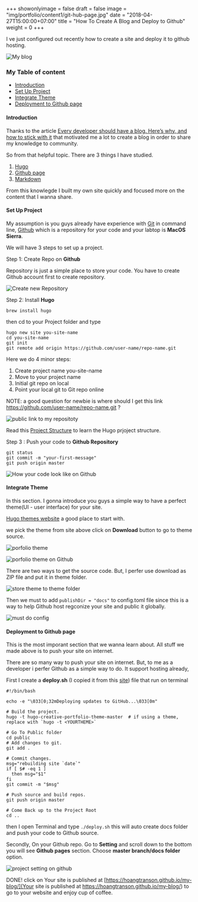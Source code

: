 +++
showonlyimage = false
draft = false
image = "img/portfolio/content1/git-hub-page.jpg"
date = "2018-04-27T15:00:00+07:00"
title = "How To Create A Blog and Deploy to Github"
weight = 0
+++

I ve just configured out recently how to create a site and deploy it to github hosting.
<!--more-->

![My blog][1]

### My Table of content

- [Introduction](#introduction)
- [Set Up Project](#setup-project)
- [Integrate Theme](#integrate-theme)
- [Deployment to Github page](#deployment)

#### Introduction <a name="introduction"></a>

Thanks to the article [Every developer should have a blog. Here’s why, and how to stick with it](https://medium.freecodecamp.org/every-developer-should-have-a-blog-heres-why-and-how-to-stick-with-it-5fd55a247fbf) that motivated me a lot to create a blog in order to share my knowledge to community.

So from that helpful topic. There are 3 things I have studied.

1. [Hugo](https://gohugo.io/)
2. [Github page](https://help.github.com/articles/what-is-github-pages/)
3. [Markdown](https://github.com/adam-p/markdown-here)

From this knowlegde I built my own site quickly and focused more on the content that I wanna share.

#### Set Up Project <a name="setup-project"></a>

My assumption is you guys already have experience with [Git](https://git-scm.com/docs/git) in command line, [Github](https://github.com/) which is a repository for your code and your labtop is **MacOS Sierra**.

We will have 3 steps to set up a project.

Step 1: Create Repo on **Github**

Repository is just a simple place to store your code. You have to create Github account first to create repository.

![Create new Repository][2]

Step 2: Install **Hugo**

```
brew install hugo
```

then cd to your Project folder and type

```
hugo new site you-site-name
cd you-site-name
git init
git remote add origin https://github.com/user-name/repo-name.git
```
Here we do 4 minor steps:

 1. Create project name you-site-name
 2. Move to your project name
 3. Initial git repo on local
 4. Point your local git to Git repo online

NOTE: a good question for newbie is where should I get this link https://github.com/user-name/repo-name.git ?

![public link to my repositoty][3]

Read this [Project Structure](https://gohugo.io/getting-started/directory-structure/) to learn the Hugo prjoject structure.

Step 3 : Push your code to **Github Repository**
```
git status
git commit -m "your-first-message"
git push origin master
```

![How your code look like on Github][4]

#### Integrate Theme <a name="integrate-theme"></a>

In this section. I gonna introduce you guys a simple way to have a perfect theme(UI - user interface) for your site.

[Hugo themes website](https://themes.gohugo.io/) a good place to start with.

we pick the theme from site above click on **Download** button to go to theme source.

![porfolio theme][5]

![porfolio theme on Github][6]

There are two ways to get the source code. But, I perfer use download as ZIP file and put it in theme folder.

![store theme to theme folder][7]

Then we must to add `publishDir = "docs"` to config.toml file since this is a way to help Github host regconize your site and public it globally.

![must do config][8]

#### Deployment to Github page <a name="deployment"></a>

This is the most imporant section that we wanna learn about. All stuff we made above is to push your site on internet.

There are so many way to push your site on internet. But, to me as a developer i perfer Github as a simple way to do. It support hosting already,

First I create a **deploy.sh** (I copied it from this [site](https://gohugo.io/hosting-and-deployment/hosting-on-github/)) file that run on terminal

```
#!/bin/bash

echo -e "\033[0;32mDeploying updates to GitHub...\033[0m"

# Build the project.
hugo -t hugo-creative-portfolio-theme-master  # if using a theme, replace with `hugo -t <YOURTHEME>`

# Go To Public folder
cd public
# Add changes to git.
git add .

# Commit changes.
msg="rebuilding site `date`"
if [ $# -eq 1 ]
  then msg="$1"
fi
git commit -m "$msg"

# Push source and build repos.
git push origin master

# Come Back up to the Project Root
cd ..
```

then I open Terminal and type `./deploy.sh` this will auto create docs folder and push your code to Github source.

Secondly, On your Github repo. Go to **Setting** and scroll down to the bottom you will see **Github pages** section. Choose **master branch/docs folder** option.

![project setting on github][9]

DONE! click on Your site is published at [https://hoangtranson.github.io/my-blog/](Your site is published at https://hoangtranson.github.io/my-blog/) to go to your website and enjoy cup of coffee.

[1]: /my-blog/img/portfolio/content1/my-Blog.jpg
[2]: /my-blog/img/portfolio/content1/step1.jpg
[3]: /my-blog/img/portfolio/content1/step2.jpg
[4]: /my-blog/img/portfolio/content1/step3.jpg
[5]: /my-blog/img/portfolio/content1/theme_site.jpg
[6]: /my-blog/img/portfolio/content1/theme_source.jpg
[7]: /my-blog/img/portfolio/content1/place_to_store_theme.jpg
[8]: /my-blog/img/portfolio/content1/must_do_config.jpg
[9]: /my-blog/img/portfolio/content1/project_setting.jpg